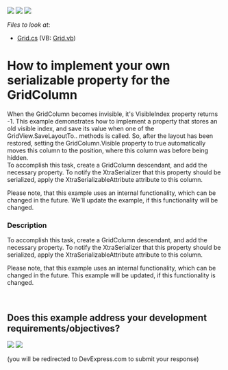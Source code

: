 <!-- default badges list -->
[![](https://img.shields.io/badge/Open_in_DevExpress_Support_Center-FF7200?style=flat-square&logo=DevExpress&logoColor=white)](https://supportcenter.devexpress.com/ticket/details/E1951)
[![](https://img.shields.io/badge/📖_How_to_use_DevExpress_Examples-e9f6fc?style=flat-square)](https://docs.devexpress.com/GeneralInformation/403183)
[![](https://img.shields.io/badge/💬_Leave_Feedback-feecdd?style=flat-square)](#does-this-example-address-your-development-requirementsobjectives)
<!-- default badges end -->
<!-- default file list -->
*Files to look at*:

* [Grid.cs](./CS/Q242361/Grid.cs) (VB: [Grid.vb](./VB/Q242361/Grid.vb))
<!-- default file list end -->
# How to implement your own serializable property for the GridColumn


<p>When the GridColumn becomes invisible, it's VisibleIndex property returns -1. This example demonstrates how to implement a property that stores an old visible index, and save its value when one of the GridView.SaveLayoutTo.. methods is called. So, after the layout has been restored, setting the GridColumn.Visible property to true automatically moves this column to the position, where this column was before being hidden.<br />
To accomplish this task, create a GridColumn descendant, and add the necessary property. To notify the XtraSerializer that this property should be serialized, apply the XtraSerializableAttribute attribute to this column.</p><p>Please note, that this example uses an internal functionality, which can be changed in the future. We'll update the example, if this functionality will be changed.</p>


<h3>Description</h3>

<p>To accomplish this task, create a GridColumn descendant, and add the necessary property. To notify the XtraSerializer that this property should be serialized, apply the XtraSerializableAttribute attribute to this column.</p><p>Please note, that this example uses an internal functionality, which can be changed in the future. This example will be updated, if this functionality is  changed.</p>

<br/>


<!-- feedback -->
## Does this example address your development requirements/objectives?

[<img src="https://www.devexpress.com/support/examples/i/yes-button.svg"/>](https://www.devexpress.com/support/examples/survey.xml?utm_source=github&utm_campaign=winforms-grid-implement-serializable-column-property&~~~was_helpful=yes) [<img src="https://www.devexpress.com/support/examples/i/no-button.svg"/>](https://www.devexpress.com/support/examples/survey.xml?utm_source=github&utm_campaign=winforms-grid-implement-serializable-column-property&~~~was_helpful=no)

(you will be redirected to DevExpress.com to submit your response)
<!-- feedback end -->
